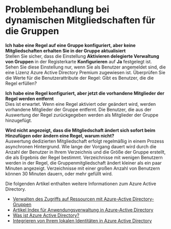 
<properties
    pageTitle="Problembehandlung bei dynamischen Mitgliedschaft für Gruppen | Microsoft Azure"
    description="Hinweise zur Problembehandlung für die dynamische Mitgliedschaft für Azure AD-Gruppen."
    services="active-directory"
    documentationCenter=""
    authors="curtand"
    manager="femila"
    editor=""
    />

<tags
    ms.service="active-directory"
    ms.workload="identity"
    ms.tgt_pltfrm="na"
    ms.devlang="na"
    ms.topic="article"
    ms.date="08/10/2016"
    ms.author="curtand"/>


# <a name="troubleshooting-dynamic-memberships-for-groups"></a>Problembehandlung bei dynamischen Mitgliedschaften für die Gruppen

**Ich habe eine Regel auf eine Gruppe konfiguriert, aber keine Mitgliedschaften erhalten Sie in der Gruppe aktualisiert**<br/>Stellen Sie sicher, dass die Einstellung **Aktivieren delegierte Verwaltung von Gruppen** in der Registerkarte **Konfigurieren** auf **Ja** festgelegt ist. Sehen Sie diese Einstellung nur, wenn Sie als Benutzer angemeldet sind, die eine Lizenz Azure Active Directory Premium zugewiesen ist. Überprüfen Sie die Werte für die Benutzerattribute der Regel: Gibt es Benutzer, die die Regel erfüllen?

**Ich habe eine Regel konfiguriert, aber jetzt die vorhandene Mitglieder der Regel werden entfernt**<br/>Dies ist erwartet. Wenn eine Regel aktiviert oder geändert wird, werden vorhandene Mitglieder der Gruppe entfernt. Die Benutzer, die aus der Auswertung der Regel zurückgegeben werden als Mitglieder der Gruppe hinzugefügt.     

**Wird nicht angezeigt, dass die Mitgliedschaft ändert sich sofort beim Hinzufügen oder ändern eine Regel, warum nicht?**<br/>Auswertung dedizierten Mitgliedschaft erfolgt regelmäßig in einem Prozess asynchronen Hintergrund. Wie lange der Vorgang dauert wird durch die Anzahl der Benutzer in Ihrem Verzeichnis und die Größe der Gruppe erstellt, die als Ergebnis der Regel bestimmt. Verzeichnisse mit wenigen Benutzern werden in der Regel, die Gruppenmitgliedschaft ändert kleiner als ein paar Minuten angezeigt. Verzeichnisse mit einer großen Anzahl von Benutzern können 30 Minuten dauern, oder mehr gefüllt wird.

Die folgenden Artikel enthalten weitere Informationen zum Azure Active Directory.

* [Verwalten des Zugriffs auf Ressourcen mit Azure-Active Directory-Gruppen](active-directory-manage-groups.md)
* [Artikel Index für Anwendungsverwaltung in Azure-Active Directory](active-directory-apps-index.md)
* [Was ist Azure Active Directory?](active-directory-whatis.md)
* [Integrieren von Ihrem lokalen Identitäten in Azure Active Directory](active-directory-aadconnect.md)
